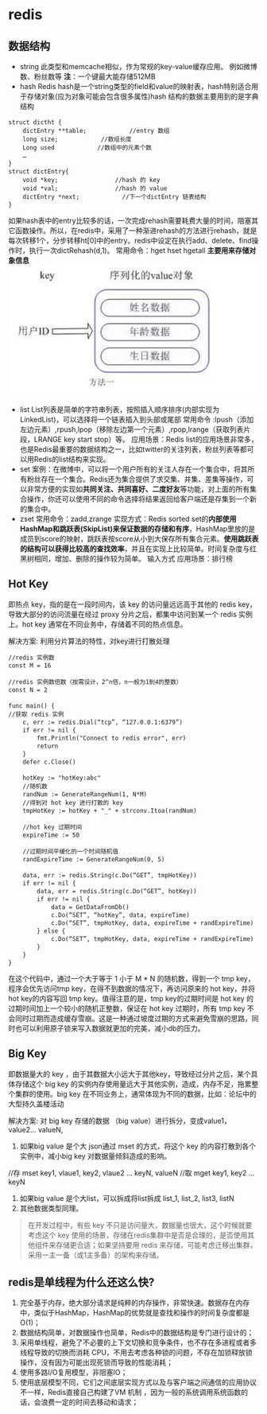 # redis
## 数据结构
- string
此类型和memcache相似，作为常规的key-value缓存应用。
例如微博数、粉丝数等
**注**：一个键最大能存储512MB
- hash
Redis hash是一个string类型的field和value的映射表，hash特别适合用于存储对象(应为对象可能会包含很多属性)hash 结构的数据主要用到的是字典结构
```
struct dictht {
    dictEntry **table;            //entry 数组
    long size;            //数组长度
    Long used            //数组中的元素个数
    …
}
struct dictEntry{
    void *key;                //hash 的 key
    void *val;                //hash 的 value
    dictEntry *next;            //下一个dictEntry 链表结构
}
```
如果hash表中的entry比较多的话，一次完成rehash需要耗费大量的时间，阻塞其它函数操作。所以，在redis中，采用了一种渐进rehash的方法进行rehash，就是每次转移1个，分步转移ht[0]中的entry。redis中设定在执行add、delete、find操作时，执行一次dictRehash(d,1)。
常用命令：hget hset hgetall
**主要用来存储对象信息**
![](redis/A9AAEAD3-749D-4D40-9F92-539BA858EDF9.png)
- list
List列表是简单的字符串列表，按照插入顺序排序(内部实现为LinkedList)，可以选择将一个链表插入到头部或尾部
常用命令 :lpush（添加左边元素）,rpush,lpop（移除左边第一个元素）,rpop,lrange（获取列表片段，LRANGE key start stop）等。
应用场景：Redis list的应用场景非常多，也是Redis最重要的数据结构之一，比如twitter的关注列表，粉丝列表等都可以用Redis的list结构来实现。
- set
案例：在微博中，可以将一个用户所有的关注人存在一个集合中，将其所有粉丝存在一个集合。Redis还为集合提供了求交集、并集、差集等操作，可以非常方便的实现如**共同关注、共同喜好、二度好友**等功能，对上面的所有集合操作，你还可以使用不同的命令选择将结果返回给客户端还是存集到一个新的集合中。
- zset
常用命令：zadd,zrange
实现方式：Redis sorted set的**内部使用HashMap和跳跃表(SkipList)来保证数据的存储和有序**，HashMap里放的是成员到score的映射，跳跃表按score从小到大保存所有集合元素。**使用跳跃表的结构可以获得比较高的查找效率**，并且在实现上比较简单。时间复杂度与红黑树相同，增加、删除的操作较为简单。
输入方式
应用场景：排行榜


## Hot Key
即热点 key，指的是在一段时间内，该 key 的访问量远远高于其他的 redis key， 导致大部分的访问流量在经过 proxy 分片之后，都集中访问到某一个 redis 实例上。hot key 通常在不同业务中，存储着不同的热点信息。

解决方案:
利用分片算法的特性，对key进行打散处理
```
//redis 实例数
const M = 16

//redis 实例数倍数（按需设计，2^n倍，n一般为1到4的整数）
const N = 2

func main() {
//获取 redis 实例 
    c, err := redis.Dial(“tcp”, “127.0.0.1:6379”)
    if err != nil {
        fmt.Println("Connect to redis error", err)
        return
    }
    defer c.Close()

    hotKey := "hotKey:abc"
    //随机数
    randNum := GenerateRangeNum(1, N*M)
    //得到对 hot key 进行打散的 key
    tmpHotKey := hotKey + "_" + strconv.Itoa(randNum)

    //hot key 过期时间
    expireTime := 50

    //过期时间平缓化的一个时间随机值
    randExpireTime := GenerateRangeNum(0, 5)

    data, err := redis.String(c.Do(“GET”, tmpHotKey))
    if err != nil {
        data, err = redis.String(c.Do(“GET”, hotKey))
        if err != nil {
            data = GetDataFromDb()
            c.Do(“SET”, “hotKey”, data, expireTime)
            c.Do(“SET”, tmpHotKey, data, expireTime + randExpireTime)
        } else {
            c.Do(“SET”, tmpHotKey, data, expireTime + randExpireTime)
        }
    }
}
```
在这个代码中，通过一个大于等于 1 小于 M * N 的随机数，得到一个 tmp key，程序会优先访问tmp key，在得不到数据的情况下，再访问原来的 hot key，并将 hot key的内容写回 tmp key。值得注意的是，tmp key的过期时间是 hot key 的过期时间加上一个较小的随机正整数，保证在 hot key 过期时，所有 tmp key 不会同时过期而造成缓存雪崩。这是一种通过坡度过期的方式来避免雪崩的思路，同时也可以利用原子锁来写入数据就更加的完美，减小db的压力。

## Big Key
即数据量大的 key ，由于其数据大小远大于其他key，导致经过分片之后，某个具体存储这个 big key 的实例内存使用量远大于其他实例，造成，内存不足，拖累整个集群的使用。big key 在不同业务上，通常体现为不同的数据，比如：论坛中的大型持久盖楼活动

解决方案:
对 big key 存储的数据 （big value）进行拆分，变成value1，value2… valueN,
1. 如果big value 是个大 json通过 mset 的方式，将这个 key 的内容打散到各个实例中，减小big key 对数据量倾斜造成的影响。

//存
mset key1, vlaue1, key2, vlaue2 … keyN, valueN
//取
mget key1, key2 ... keyN

1. 如果big value 是个大list，可以拆成将list拆成 list_1, list_2, list3, listN
2. 其他数据类型同理。

> 在开发过程中，有些 key 不只是访问量大，数据量也很大，这个时候就要考虑这个 key 使用的场景，存储在redis集群中是否是合理的，是否使用其他组件来存储更合适；如果坚持要用 redis 来存储，可能考虑迁移出集群，采用一主一备（或1主多备）的架构来存储。  


## redis是单线程为什么还这么快?

1. 完全基于内存，绝大部分请求是纯粹的内存操作，非常快速。数据存在内存中，类似于HashMap，HashMap的优势就是查找和操作的时间复杂度都是O(1)；
2. 数据结构简单，对数据操作也简单，Redis中的数据结构是专门进行设计的；
3. 采用单线程，避免了不必要的上下文切换和竞争条件，也不存在多进程或者多线程导致的切换而消耗 CPU，不用去考虑各种锁的问题，不存在加锁释放锁操作，没有因为可能出现死锁而导致的性能消耗；
4. 使用多路I/O复用模型，非阻塞IO；
5. 使用底层模型不同，它们之间底层实现方式以及与客户端之间通信的应用协议不一样，Redis直接自己构建了VM 机制 ，因为一般的系统调用系统函数的话，会浪费一定的时间去移动和请求；


